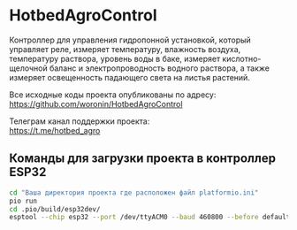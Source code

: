 # HotbedAgroControl

Контроллер для управления гидропонной установкой, который управляет реле, измеряет температуру, влажность воздуха, температуру раствора, уровень воды в баке, измеряет кислотно-щелочной баланс и электропроводность водного раствора, а также измеряет освещенность падающего света на листья растений.

Все исходные коды проекта опубликованы по адресу:  
https://github.com/woronin/HotbedAgroControl

Телеграм канал поддержки проекта:  
https://t.me/hotbed_agro

## Команды для загрузки проекта в контроллер ESP32

```bash
cd "Ваша директория проекта где расположен файл platformio.ini"
pio run
cd .pio/build/esp32dev/
esptool --chip esp32 --port /dev/ttyACM0 --baud 460800 --before default_reset --after hard_reset write_flash -z --flash_mode dio --flash_freq 40m --flash_size 4MB 0x1000 bootloader.bin 0x8000 partitions.bin 0x10000 firmware.bin

